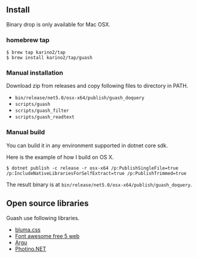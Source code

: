 ## Install

Binary drop is only available for Mac OSX.

### homebrew tap

```
$ brew tap karino2/tap
$ brew install karino2/tap/guash
```

### Manual installation

Download zip from releases and copy following files to directory in PATH.

- `bin/release/net5.0/osx-x64/publish/guash_doquery`
- `scripts/guash`
- `scripts/guash_filter`
- `scripts/guash_readtext`

### Manual build

You can build it in any environment supported in dotnet core sdk.

Here is the example of how I build on OS X.

```
$ dotnet publish -c release -r osx-x64 /p:PublishSingleFile=true /p:IncludeNativeLibrariesForSelfExtract=true /p:PublishTrimmed=true
```

The result binary is at `bin/release/net5.0/osx-x64/publish/guash_doquery`.


## Open source libraries

Guash use following libraries.

- [bluma.css](https://bulma.io/)
- [Font awesome free 5 web](https://fontawesome.com/) 
- [Argu](https://www.nuget.org/packages/Argu/)
- [Photino.NET](https://www.nuget.org/packages/Photino.NET/)